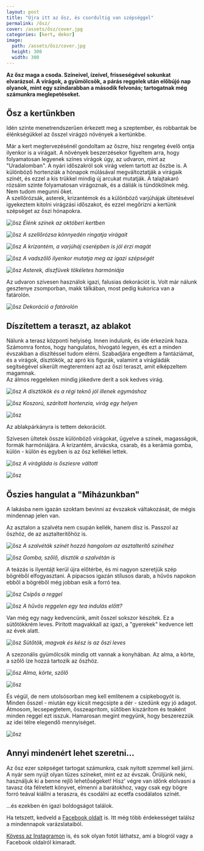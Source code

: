```yaml
---
layout: post
title: "Újra itt az ősz, és csordultig van szépséggel"
permalink: /ősz/
cover: /assets/ősz/cover.jpg
categories: [kert, dekor]
image:
  path: /assets/ősz/cover.jpg
  height: 300
  width: 300
---
```




**Az ősz maga a csoda. Színeivel, ízeivel, frisseségével sokunkat elvarázsol. A virágok, a gyümölcsök, a párás reggelek után előbújó nap olyanok, mint egy színdarabban a második felvonás; tartogatnak még számunkra meglepetéseket.**
 

## Ősz a kertünkben


Idén szinte menetrendszerűen érkezett meg a szeptember, és robbantak be élénkségükkel az ősszel virágzó növények a kertünkbe.

Már a kert megtervezésénél gondoltam az őszre, hisz rengeteg évelő ontja ilyenkor is a virágait. A növények beszerzésekor figyeltem arra, hogy folyamatosan legyenek színes virágok úgy, az udvaron, mint az "Uradalomban". A nyári időszakról sok virág velem tartott az őszbe is. A különböző hortenziák a hónapok múlásával megváltoztatják a virágaik színét, és ezzel a kis trükkel mindig új arcukat mutatják. A talajtakaró rózsáim szinte folyamatosan virágoznak, és a dáliák is tündökölnek még.  
Nem tudom megunni őket.  
A szellőrózsák, asterek, krizantémok és a különböző varjúhájak ültetésével igyekeztem kitolni virágzási időszakot, és ezzel megőrizni a kertünk szépséget az őszi hónapokra. 

![ősz](/assets/ősz/IMG_20191001_075620.jpg)
_Élénk színek az októberi kertben_

![ősz](/assets/ősz/IMG_20190923_093510.jpg)
_A szellőrózsa könnyedén ringatja virágait_
 
 ![ősz](/assets/ősz/IMG_20191003_074034.jpg)
 _A krizantém, a varjúháj cserépben is jól érzi magát_
 
 ![ősz](/assets/ősz/IMG_20191002_075218.jpg)
 _A vadszőlő ilyenkor mutatja meg az igazi szépségét_
 
 ![ősz](/assets/ősz/IMG_20190930_162309.jpg)
 _Asterek, díszfüvek tökéletes harmóniája_
 
Az udvaron szívesen használok igazi, falusias dekorációt is. Volt már nálunk gesztenye zsomporban, makk tálkában, most pedig kukorica van a fatárolón.
 
 
 ![ősz](/assets/ősz/IMG_20190113_160213_126.jpg)
 _Dekoráció a fatárolón_
 
 
 
## Díszítettem a teraszt, az ablakot
 
Nálunk a terasz központi helyiség. Innen indulunk, és ide érkezünk haza. Számomra fontos, hogy hangulatos, hívogató legyen, és ezt a minden évszakban a díszítéssel tudom elérni.
Szabadjára engedtem a fantáziámat, és a virágok, dísztökök, az apró kis figurák, valamint a virágládák segítségével sikerült megteremteni azt az őszi teraszt, amit elképzeltem magamnak.  
Az álmos reggeleken mindig jókedvre derít a sok kedves virág.


![ősz](/assets/ősz/IMG_20191003_083408_430.jpg)
 _A dísztökök és a régi teknő jól illenek egymáshoz_
 
 
![ősz](/assets/ősz/IMG_20191003_073308.jpg)
_Koszorú, szárított hortenzia, virág egy helyen_

![ősz](/assets/ősz/IMG_20191003_073400.jpg)




Az ablakpárkányra is tettem dekorációt. 

Szívesen ültetek össze különböző virágokat, ügyelve a színek, magasságok, formák harmóniájára. 
A krizantém, árvácska, csarab, és a kerámia gomba, külön - külön és egyben is az ősz kellékei lettek. 

![ősz](/assets/ősz/IMG_20190923_101740.jpg)
 _A virágláda is ősziesre váltott_
 
 
 ![ősz](/assets/ősz/lada.jpg)



## Őszies hangulat a "Miházunkban"


A lakásba nem igazán szoktam bevinni az évszakok váltakozását, de mégis mindennap jelen van.

Az asztalon a szalvéta nem csupán kellék, hanem dísz is. Passzol az őszhöz, de az asztalterítőhöz is.

![ősz](/assets/ősz/IMG_20191004_072938.jpg)
 _A szalvéták színét hozzá hangolom az asztalterítő színéhez_


![ősz](/assets/ősz/IMG_20191004_073631.jpg)
 _Gomba, szőlő, dísztök a szalvétán is_



A teázás is ilyentájt kerül újra előtérbe, és mi nagyon szeretjük szép bögréből elfogyasztani. A pipacsos igazán stílusos darab, a hűvös napokon ebből a bögréből még jobban esik a forró tea.


![ősz](/assets/ősz/IMG_20191004_072205.jpg)
 _Csípős a reggel_


![ősz](/assets/ősz/IMG_20191004_072128.jpg)
 _A hűvös reggelen egy tea indulás előtt?_
 
 

Van még egy nagy kedvencünk, amit ősszel sokszor készítek. Ez a sütőtökkrém leves. Pirított magvakkall az igazi, a "gyerekek" kedvence lett az évek alatt.

![ősz](/assets/ősz/71307821_554556295348118_1839788492947718144_n.jpg)
 _Sütőtök, magvak és kész is az őszi leves_

A szezonális gyümölcsök mindig ott vannak a konyhában. Az alma, a körte, a szőlő íze hozzá tartozik az őszhöz. 

![ősz](/assets/ősz/IMG_20191004_072736.jpg)
 _Alma, körte, szőlő_

![ősz](/assets/ősz/IMG_20191004_072752.jpg)



És végül, de nem utolsósorban meg kell említenem a csipkebogyót is. Minden ősszel - miután egy kicsit megcsípte a dér - szedünk egy jó adagot. Átmosom, lecsepegtetem, összeaprítom, sütőben kiszárítom és teaként minden reggel ezt isszuk. 
Hamarosan megint megyünk, hogy beszerezzük az idei télre elegendő mennyiséget.


![ősz](/assets/ősz/hecsedli.jpg)





## Annyi mindenért lehet szeretni...

Az ősz ezer szépséget tartogat számunkra, csak nyitott szemmel kell járni. A nyár sem nyújt olyan tüzes színeket, mint ez az évszak. Örüljünk neki, használjuk ki a benne rejlő lehetőségeket! Hisz' végre van időnk elolvasni a tavasz óta félretett könyvet, elmenni a barátokhoz, vagy csak egy bögre forró teával kiállni a teraszra, és csodálni az ecetfa csodálatos színét. 




...és ezekben én igazi boldogságot találok. 


Ha tetszett, kedveld a <a href="https://www.facebook.com/Var%C3%A1zsolj-otthont-360330751226066/" target="_blank">Facebook oldalt</a> is. Itt még több érdekességet találsz a mindennapok varázslataiból.

<a href="https://www.instagram.com/varazsoljotthont/?hl=hu/" target="_blank">Kövess az Instagramon</a> is, és sok olyan fotót láthatsz, ami a blogról vagy a Facebook oldalról kimaradt.









